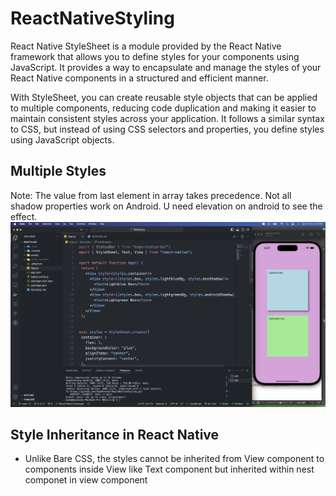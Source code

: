 # ReactNativeStyling

React Native StyleSheet is a module provided by the React Native framework that allows you to define styles for your components using JavaScript. It provides a way to encapsulate and manage the styles of your React Native components in a structured and efficient manner.

With StyleSheet, you can create reusable style objects that can be applied to multiple components, reducing code duplication and making it easier to maintain consistent styles across your application. It follows a similar syntax to CSS, but instead of using CSS selectors and properties, you define styles using JavaScript objects.

## Multiple Styles

Note: The value from last element in array takes precedence.
Not all shadow properties work on Android.
U need elevation on android to see the effect.
![Alt text](<Screenshot 2023-10-15 at 5.27.11 in the afternoon.png>)

## Style Inheritance in React Native

- Unlike Bare CSS, the styles cannot be inherited from View component to
  components inside View like Text component but inherited within nest componet in view component
